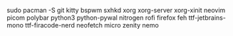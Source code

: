 sudo pacman -S git kitty bspwm sxhkd xorg xorg-server xorg-xinit neovim picom polybar python3 python-pywal nitrogen rofi firefox feh ttf-jetbrains-mono ttf-firacode-nerd neofetch micro zenity nemo
